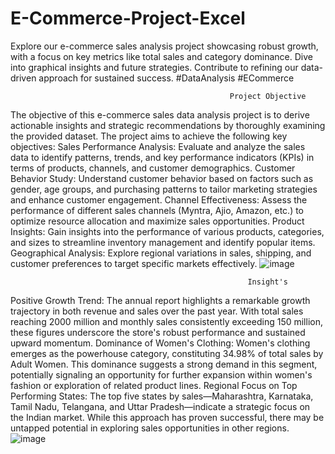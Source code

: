 # E-Commerce-Project-Excel
Explore our e-commerce sales analysis project showcasing robust growth, with a focus on key metrics like total sales and category dominance. Dive into graphical insights and future strategies. Contribute to refining our data-driven approach for sustained success. #DataAnalysis #ECommerce
                                                        



                                                     Project Objective
The objective of this e-commerce sales data analysis project is to derive actionable insights and strategic recommendations by thoroughly examining the provided dataset. The project aims to achieve the following key objectives:
Sales Performance Analysis: Evaluate and analyze the sales data to identify patterns, trends, and key performance indicators (KPIs) in terms of products, channels, and customer demographics.
Customer Behavior Study: Understand customer behavior based on factors such as gender, age groups, and purchasing patterns to tailor marketing strategies and enhance customer engagement.
Channel Effectiveness: Assess the performance of different sales channels (Myntra, Ajio, Amazon, etc.) to optimize resource allocation and maximize sales opportunities.
Product Insights: Gain insights into the performance of various products, categories, and sizes to streamline inventory management and identify popular items.
Geographical Analysis: Explore regional variations in sales, shipping, and customer preferences to target specific markets effectively.
![image](https://github.com/Bhati0078/E-Commerce-Project-Excel/assets/145791369/0b6aaaac-2ad5-4111-9c4d-0ff2a383a58f)

                                                         Insight's
Positive Growth Trend: The annual report highlights a remarkable growth trajectory in both revenue and sales over the past year. With total sales reaching 2000 million and monthly sales consistently exceeding 150 million, these figures underscore the store's robust performance and sustained upward momentum.
Dominance of Women's Clothing: Women's clothing emerges as the powerhouse category, constituting 34.98% of total sales by Adult Women. This dominance suggests a strong demand in this segment, potentially signaling an opportunity for further expansion within women's fashion or exploration of related product lines.
Regional Focus on Top Performing States: The top five states by sales—Maharashtra, Karnataka, Tamil Nadu, Telangana, and Uttar Pradesh—indicate a strategic focus on the Indian market. While this approach has proven successful, there may be untapped potential in exploring sales opportunities in other regions.
![image](https://github.com/Bhati0078/E-Commerce-Project-Excel/assets/145791369/7af4846c-03e2-4f4d-a617-548a73bf490d)
